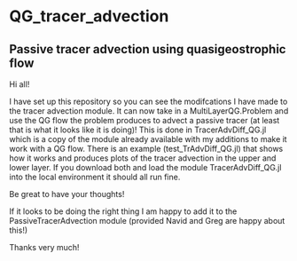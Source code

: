 # QG_tracer_advection
## Passive tracer advection using quasigeostrophic flow

Hi all!

I have set up this repository so you can see the modifcations I have made to the tracer advection module.
It can now take in a MultiLayerQG.Problem and use the QG flow the problem produces to advect a passive tracer (at least that is what it looks like it is doing)!
This is done in TracerAdvDiff_QG.jl which is a copy of the module already available with my additions to make it work with a QG flow.
There is an example (test_TrAdvDiff_QG.jl) that shows how it works and produces plots of the tracer advection in the upper and lower layer.
If you download both and load the module TracerAdvDiff_QG.jl into the local environment it should all run fine.

Be great to have your thoughts!

If it looks to be doing the right thing I am happy to add it to the PassiveTracerAdvection module (provided Navid and Greg are happy about this!)

Thanks very much!
